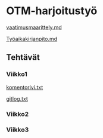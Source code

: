 # OTM-harjoitustyö
[vaatimusmaarittely.md](https://github.com/eidzei/otm-harjoitustyo/blob/master/dokumentointi/vaatimusmaarittely.md)

[Työaikakirjanpito.md](https://github.com/eidzei/otm-harjoitustyo/blob/master/dokumentointi/tyoaikakirjanpito.md)

## Tehtävät
### Viikko1
[komentorivi.txt](https://github.com/eidzei/otm-harjoitustyo/blob/master/laskarit/komentorivi.txt)

[gitlog.txt](https://github.com/eidzei/otm-harjoitustyo/blob/master/laskarit/gitlog.txt)

### Viikko2

### Viikko3
